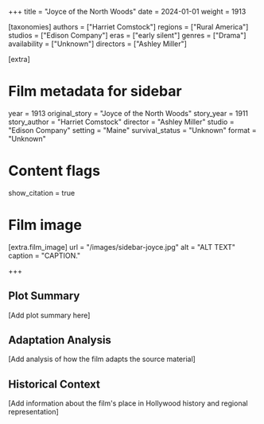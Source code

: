 +++
title = "Joyce of the North Woods"
date = 2024-01-01
weight = 1913

[taxonomies]
authors = ["Harriet Comstock"]
regions = ["Rural America"]
studios = ["Edison Company"]
eras = ["early silent"]
genres = ["Drama"]
availability = ["Unknown"]
directors = ["Ashley Miller"]

[extra]
# Film metadata for sidebar
year = 1913
original_story = "Joyce of the North Woods"
story_year = 1911
story_author = "Harriet Comstock"
director = "Ashley Miller"
studio = "Edison Company"
setting = "Maine"
survival_status = "Unknown"
format = "Unknown"

# Content flags
show_citation = true
# Film image
[extra.film_image]
url = "/images/sidebar-joyce.jpg"
alt = "ALT TEXT"
caption = "CAPTION."

+++

## Plot Summary

[Add plot summary here]

## Adaptation Analysis

[Add analysis of how the film adapts the source material]

## Historical Context

[Add information about the film's place in Hollywood history and regional representation]